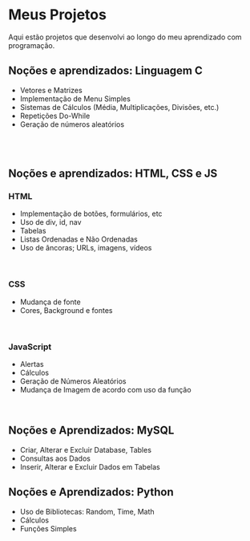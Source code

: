 # Meus Projetos
Aqui estão projetos que desenvolvi ao longo do meu aprendizado com programação.

<h2>Noções e aprendizados: Linguagem C</h2>
<ul>
<li>Vetores e Matrizes</li>
<li>Implementação de Menu Simples</li>
<li>Sistemas de Cálculos (Média, Multiplicações, Divisões, etc.)</li>
<li>Repetições Do-While</li>
<li>Geração de números aleatórios</li>
</ul>
<br>
<br>
<h2>Noções e aprendizados: HTML, CSS e JS</h2>
<h3>HTML</h3>
<ul>
<li>Implementação de botões, formulários, etc</li>
<li>Uso de div, id, nav</li>
<li>Tabelas</li>
<li>Listas Ordenadas e Não Ordenadas</li>
<li>Uso de âncoras; URLs, imagens, vídeos</li>
</ul>
<br>
<h3>CSS</h3>
<ul>
<li>Mudança de fonte</li>
<li>Cores, Background e fontes</li>
</ul>
<br>
<h3>JavaScript</h3>
<ul>
<li>Alertas</li>
<li>Cálculos</li>
<li>Geração de Números Aleatórios</li>
<li>Mudança de Imagem de acordo com uso da função</li>
</ul>
<br>
<h2>Noções e Aprendizados: MySQL</h2>
<ul>
<li>Criar, Alterar e Excluir Database, Tables</li>
<li>Consultas aos Dados</li>
<li>Inserir, Alterar e Excluir Dados em Tabelas</li>
</ul>
<h2>Noções e Aprendizados: Python</h2>
<ul>
<li>Uso de Bibliotecas: Random, Time, Math</li>
<li>Cálculos</li>
<li>Funções Simples</li>
</ul>
